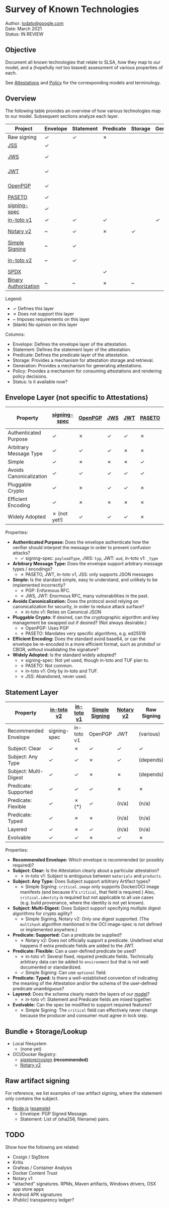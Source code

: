 # Survey of Known Technologies

Author: lodato@google.com \
Date: March 2021 \
Status: IN REVIEW

## Objective

Document all known technologies that relate to SLSA, how they map to our model,
and a (hopefully not too biased) assessment of various properties of each.

See [Attestations](attestations.md) and [Policy](policy.md) for the
corresponding models and terminology.

## Overview

The following table provides an overview of how various technologies map to our
model. Subsequent sections analyze each layer.

[Binary Authorization]: https://cloud.google.com/binary-authorization
[JSS]: https://jsonenc.info/jss/1.0/
[JWS]: https://tools.ietf.org/html/rfc7515
[JWT]: https://tools.ietf.org/html/rfc7519
[Notary v2]: https://github.com/notaryproject/nv2
[OpenPGP]: https://tools.ietf.org/html/rfc4880
[PASETO]: https://paseto.io
[SPDX]: https://github.com/spdx/spdx-spec
[Simple Signing]: https://github.com/containers/image/blob/master/docs/containers-signature.5.md
[in-toto v1]: https://github.com/in-toto/docs/blob/master/in-toto-spec.md
[in-toto v2]: https://github.com/in-toto/attestations
[signing-spec]: https://github.com/secure-systems-lab/signing-spec/

Project                | Envelope | Statement | Predicate | Storage | Generation | Policy | Status
---------------------- | -------- | --------- | --------- | ------- | ---------- | ------ | ------
Raw signing            | ✓        | ✓         | ✗         |         |            |        | (varies)
[JSS]                  | ✓        |           |           |         |            |        | Abandoned
[JWS]                  | ✓        |           |           |         |            |        | IETF Standard
[JWT]                  | ✓        |           |           |         |            |        | IETF Standard
[OpenPGP]              | ✓        |           |           |         |            |        | IETF Standard
[PASETO]               | ✓        |           |           |         |            |        | Stable
[signing-spec]         | ✓        |           |           |         |            |        | In development
[in-toto v1]           | ✓        | ✓         | ✓         |         | ✓          | ✓      | Stable
[Notary v2]            | ~        | ✓         | ✗         | ✓       |            | ✓      | In development
[Simple Signing]       | ~        | ✓         |           |         |            |        | Stable
[in-toto v2]           | ~        | ✓         |           |         |            |        | In development
[SPDX]                 |          |           | ✓         |         |            |        | Stable
[Binary Authorization] | ~        | ~         | ✗         | ~       |            | ✓      | Stable

Legend:

*   ✓ Defines this layer
*   ✗ Does not support this layer
*   ~ Imposes requirements on this layer
*   (blank) No opinion on this layer

Columns:

*   Envelope: Defines the envelope layer of the attestation.
*   Statement: Defines the statement layer of the attestation.
*   Predicate: Defines the predicate layer of the attestation.
*   Storage: Provides a mechanism for attestation storage and retrieval.
*   Generation: Provides a mechanism for generating attestations.
*   Policy: Provides a mechanism for consuming attestations and rendering policy
    decisions.
*   Status: Is it available now?

## Envelope Layer (not specific to Attestations)

Property                | [signing-spec] | [OpenPGP] | [JWS] | [JWT] | [PASETO] | [in-toto v1] | [JSS]
----------------------- | -------------- | --------- | ----- | ----- | -------- | ------------ | -----
Authenticated Purpose   | ✓              | ✗         | ✓     | ✓     | ✗        | ✓            | ✗
Arbitrary Message Type  | ✓              | ✓         | ✓     | ✗     | ✗        | ✗            | ✗
Simple                  | ✓              | ✗         | ✗     | ✗     | ✓        | ✓            | ✓
Avoids Canonicalization | ✓              | ✓         | ✓     | ✓     | ✓        | ✗            | ✓
Pluggable Crypto        | ✓              | ✗         | ✓     | ✓     | ✗        | ✓            | ✓
Efficient Encoding      | ✓              | ✗         | ✗     | ✗     | ✗        | ✓            | ✗
Widely Adopted          | ✗ (not yet!)   | ✓         | ✓     | ✓     | ✗        | ✗            | ✗

Properties:

-   **Authenticated Purpose:** Does the envelope authenticate how the verifier
    should interpret the message in order to prevent confusion attacks?
    -   ✓ signing-spec: `payloadType`, JWS: `typ`, JWT: `aud`, in-toto v1:
        `_type`
-   **Arbitrary Message Type:** Does the envelope support arbitrary message
    types / encodings?
    -   ✗ PASETO, JWT, in-toto v1, JSS: only supports JSON messages
-   **Simple:** Is the standard simple, easy to understand, and unlikely to be
    implemented incorrectly?
    -   ✗ PGP: Enformous RFC.
    -   ✗ JWS, JWT: Enormous RFC, many vulnerabilities in the past.
-   **Avoids Canonicalization:** Does the protocol avoid relying on
    canonicalization for security, in order to reduce attack surface?
    -   ✗ in-toto v1: Relies on Canonical JSON
-   **Pluggable Crypto:** If desired, can the cryptographic algorithm and key
    management be swapped out if desired? (Not always desirable.)
    -   ✗ OpenPGP: Uses PGP
    -   ✗ PASETO: Mandates very specific algorithms, e.g. ed25519
-   **Efficient Encoding:** Does the standard avoid base64, or can the envelope
    be re-encoded in a more efficient format, such as protobuf or CBOR, without
    invalidating the signature?
-   **Widely Adopted:** Is the standard widely adopted?
    -   ✗ signing-spec: Not yet used, though in-toto and TUF plan to.
    -   ✗ PASETO: Not common.
    -   ✗ in-toto v1: Only by in-toto and TUF.
    -   ✗ JSS: Abandoned, never used.

## Statement Layer

Property              | [in-toto v2] | [in-toto v1] | [Simple Signing] | [Notary v2] | Raw Signing
--------------------- | ------------ | ------------ | ---------------- | ----------- | -----------
Recommended Envelope  | signing-spec | in-toto v1   | OpenPGP          | JWT         | (various)
Subject: Clear        | ✓            | ✗            | ✓                | ✓           | ✓
Subject: Any Type     | ✓            | ✓            | ✗                | ✓           | (depends)
Subject: Multi-Digest | ✓            | ✓            | ✗                | ✗           | (depends)
Predicate: Supported  | ✓            | ✓            | ✓                | ✗           | ✗
Predicate: Flexible   | ✓            | ✗ (*)        | ✓                | (n/a)       | (n/a)
Predicate: Typed      | ✓            | ✗            | ✗                | (n/a)       | (n/a)
Layered               | ✓            | ✗            | ✓                | (n/a)       | (n/a)
Evolvable             | ✓            | ✓            | ✗                | ✓           | ✗

Properties:

-   **Recommended Envelope:** Which envelope is recommended (or possibly
    required)?
-   **Subject: Clear:** Is the Attestation clearly about a particular
    attestation?
    -   ✗ in-toto v1: Subject is ambiguous between `materials` and `products`.
-   **Subject: Any Type:** Does Subject support arbitrary Artifact types?
    -   ✗ Simple Signing: `critical.image` only supports Docker/OCI image
        manifests (and because it's `critical`, that field is required.) Also,
        `critical.identity` is required but not applicable to all use cases
        (e.g. build provenance, where the identity is not yet known).
-   **Subject: Multi-Digest:** Does Subject support specifying multiple digest
    algorithms for crypto agility?
    -   ✗ Simple Signing, Notary v2: Only one digest supported. (The `multihash`
        algorithm mentioned in the OCI image-spec is not defined or implemented
        anywhere.)
-   **Predicate: Supported:** Can a predicate be supplied?
    -   ✗ Notary v2: Does not officially support a predicate. Undefined what
        happens if extra predicate fields are added to the JWT.
-   **Predicate: Flexible:** Can a user-defined predicate be used?
    -   ✗ in-toto v1: Several fixed, required predicate fields. Technically
        arbitrary data can be added to `environment` but that is not well
        documented or standardized.
    -   ✓ Simple Signing: Can use `optional` field.
-   **Predicate: Typed:** Is there a well-established convention of indicating
    the meaning of the Attestation and/or the schema of the user-defined
    predicate unambiguous?
-   **Layered:** Does the schema clearly match the layers of our
    [model](#model-and-terminology)?
    -   ✗ in-toto v1: Statement and Predicate fields are mixed together.
-   **Evolvable:** Can the spec be modified to support required features?
    -   ✗ Simple Signing: The `critical` field can effectively never change
        because the producer and consumer must agree in lock step.

## Bundle + Storage/Lookup

-   Local filesystem
    -   (none yet)
-   OCI/Docker Registry:
    -   [sigstore/cosign](https://github.com/sigstore/cosign) **(recommended)**
    -   [Notary v2]

## Raw artifact signing

For reference, we list examples of raw artifact signing, where the statement
only contains the subject.

-   [Node.js](https://github.com/nodejs/node#verifying-binaries)
    ([example](https://nodejs.org/dist/v14.16.0/SHASUMS256.txt.asc))
    -   Envelope: PGP Signed Message.
    -   Statement: List of (sha256, filename) pairs.

## TODO

Show how the following are related:

-   Cosign / SigStore
-   Kritis
-   Grafeas / Container Analysis
-   Docker Content Trust
-   Notary v1
-   "attached" signatures. RPMs, Maven artifacts, Windows drivers, OSX app store
    apps
-   Android APK signatures
-   (Public) transparency ledger?
